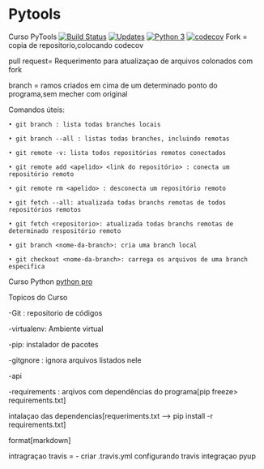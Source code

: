 # Pytools
Curso PyTools    [![Build Status](https://travis-ci.org/juliocesar06/pytoos.svg?branch=main)](https://travis-ci.org/juliocesar06/pytoos)
[![Updates](https://pyup.io/repos/github/juliocesar06/pytools/shield.svg)](https://pyup.io/repos/github/juliocesar06/pytools/)
[![Python 3](https://pyup.io/repos/github/juliocesar06/pytools/python-3-shield.svg)](https://pyup.io/repos/github/juliocesar06/pytools/)
[![codecov](https://codecov.io/gh/juliocesar06/pytools/branch/main/graph/badge.svg?token=O6UUHYMJ6O)](https://codecov.io/gh/juliocesar06/pytools)
Fork = copia de repositorio,colocando codecov


pull request= Requerimento para atualizaçao de arquivos colonados com fork

branch = ramos criados em cima de um determinado ponto do programa,sem mecher com original

Comandos úteis:
    
    • git branch : lista todas branches locais

    • git branch --all : listas todas branches, incluindo remotas

    • git remote -v: lista todos repositórios remotos conectados

    • git remote add <apelido> <link do repositório> : conecta um repositório remoto

    • git remote rm <apelido> : desconecta um repositório remoto

    • git fetch --all: atualizada todas branchs remotas de todos repositórios remotos

    • git fetch <repositorio>: atualizada todas branchs remotas de determinado respositório remoto
    
    • git branch <nome-da-branch>: cria uma branch local

    • git checkout <nome-da-branch>: carrega os arquivos de uma branch especifica

   

Curso Python [python pro](https://www.python.pro.br/)

Topicos do Curso

-Git : repositorio de códigos

-virtualenv: Ambiente virtual

-pip: instalador de pacotes

-gitgnore : ignora arquivos listados nele

-api

-requirements : arqivos  com dependências do programa[pip freeze> requirements.txt]

intalaçao das dependencias[requeriments.txt --> pip install -r requirements.txt]

format[markdown]

intragraçao travis = - criar .travis.yml
configurando travis
integraçao pyup

